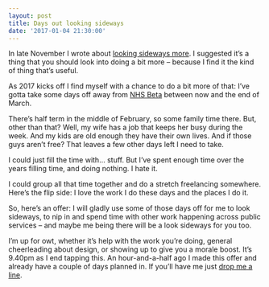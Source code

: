 ```yaml
---
layout: post
title: Days out looking sideways
date: '2017-01-04 21:30:00'
---
```

In late November I wrote about [looking sideways more](/look-sideways-more/). I suggested it’s a thing that you should look into doing a bit more – because I find it the kind of thing that’s useful.

As 2017 kicks off I find myself with a chance to do a bit more of that: I’ve gotta take some days off away from [NHS Beta](//transformation.blog.nhs.uk) between now and the end of March.

There’s half term in the middle of February, so some family time there. But, other than that? Well, my wife has a job that keeps her busy during the week. And my kids are old enough they have their own lives. And if those guys aren’t free? That leaves a few other days left I need to take.

I could just fill the time with… stuff. But I’ve spent enough time over the years filling time, and doing nothing. I hate it.

I could group all that time together and do a stretch freelancing somewhere. Here’s the flip side: I love the work I do these days and the places I do it.

So, here’s an offer: I will gladly use some of those days off for me to look sideways, to nip in and spend time with other work happening across public services – and maybe me being there will be a look sideways for you too.

I’m up for owt, whether it’s help with the work you’re doing, general cheerleading about design, or showing up to give you a morale boost. It’s 9.40pm as I end tapping this. An hour-and-a-half ago I made this offer and already have a couple of days planned in. If you’ll have me just [drop me a line](/contact).

